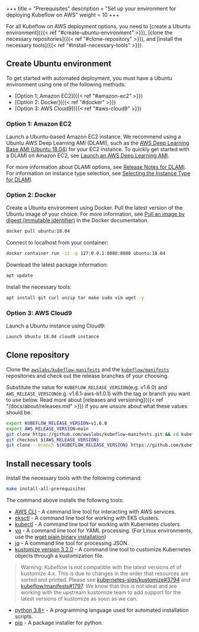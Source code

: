 +++
title = "Prerequisites"
description = "Set up your environment for deploying Kubeflow on AWS"
weight = 10
+++

For all Kubeflow on AWS deployment options, you need to [create a Ubuntu environment]({{< ref "#create-ubuntu-environment" >}}), [clone the necessary repositories]({{< ref "#clone-repository" >}}), and [install the necessary tools]({{< ref "#install-necessary-tools" >}}). 

## Create Ubuntu environment

To get started with automated deployment, you must have a Ubuntu environment using one of the following methods:
- [Option 1: Amazon EC2]({{< ref "#amazon-ec2" >}})
- [Option 2: Docker]({{< ref "#docker" >}}) 
- [Option 3: AWS Cloud9]({{< ref "#aws-cloud9" >}})

### Option 1: Amazon EC2

Launch a Ubuntu-based Amazon EC2 instance. We recommend using a Ubuntu AWS Deep Learning AMI (DLAMI), such as the [AWS Deep Learning Base AMI (Ubuntu 18.04)](https://aws.amazon.com/releasenotes/aws-deep-learning-base-ami-ubuntu-18-04/) for your EC2 instance. To quickly get started with a DLAMI on Amazon EC2, see [Launch an AWS Deep Learning AMI](https://aws.amazon.com/getting-started/hands-on/get-started-dlami/). 

For more information about DLAMI options, see [Release Notes for DLAMI](https://docs.aws.amazon.com/dlami/latest/devguide/appendix-ami-release-notes.html). For information on instance type selection, see [Selecting the Instance Type for DLAMI](https://docs.aws.amazon.com/dlami/latest/devguide/instance-select.html).

### Option 2: Docker

Create a Ubuntu environment using Docker. Pull the latest version of the Ubuntu image of your choice. For more information, see [Pull an image by digest (immutable identifier)](https://docs.docker.com/engine/reference/commandline/pull/#pull-an-image-by-digest-immutable-identifier) in the Docker documentation.
```sh
docker pull ubuntu:18.04
```

Connect to localhost from your container:
```sh
docker container run -it -p 127.0.0.1:8080:8080 ubuntu:18.04
```

Download the latest package information: 
```sh
apt update
```

 Install the necessary tools: 
```sh
apt install git curl unzip tar make sudo vim wget -y
```

### Option 3: AWS Cloud9

Launch a Ubuntu instance using Cloud9:
```sh
Launch Ubuntu 18.04 cloud9 instance 
```

## Clone repository 

Clone the [`awslabs/kubeflow-manifests`](https://github.com/awslabs/kubeflow-manifests) and the [`kubeflow/manifests`](https://github.com/kubeflow/manifests) repositories and check out the release branches of your choosing.

Substitute the value for `KUBEFLOW_RELEASE_VERSION`(e.g. v1.6.0) and `AWS_RELEASE_VERSION`(e.g. v1.6.1-aws-b1.0.1) with the tag or branch you want to use below. Read more about [releases and versioning]({{< ref "/docs/about/releases.md" >}}) if you are unsure about what these values should be.
```bash
export KUBEFLOW_RELEASE_VERSION=v1.6.0
export AWS_RELEASE_VERSION=main
git clone https://github.com/awslabs/kubeflow-manifests.git && cd kubeflow-manifests
git checkout ${AWS_RELEASE_VERSION}
git clone --branch ${KUBEFLOW_RELEASE_VERSION} https://github.com/kubeflow/manifests.git upstream
```

## Install necessary tools 

Install the necessary tools with the following command: 
```sh
make install-all-prerequisites
```

The command above installs the following tools: 
- [AWS CLI](https://docs.aws.amazon.com/cli/latest/userguide/getting-started-install.html) - A command line tool for interacting with AWS services.
- [eksctl](https://eksctl.io/introduction/#installation) - A command line tool for working with EKS clusters.
- [kubectl](https://kubernetes.io/docs/tasks/tools) - A command line tool for working with Kubernetes clusters.
- [yq](https://mikefarah.gitbook.io/yq) - A command line tool for YAML processing. (For Linux environments, use the [wget plain binary installation](https://github.com/mikefarah/yq/#install))
- [jq](https://stedolan.github.io/jq/download/) - A command line tool for processing JSON.
- [kustomize version 3.2.0](https://github.com/kubernetes-sigs/kustomize/releases/tag/v3.2.0) - A command line tool to customize Kubernetes objects through a kustomization file.
> Warning: Kubeflow is not compatible with the latest versions of of kustomize 4.x. This is due to changes in the order that resources are sorted and printed. Please see [kubernetes-sigs/kustomize#3794](https://github.com/kubernetes-sigs/kustomize/issues/3794) and [kubeflow/manifests#1797](https://github.com/kubeflow/manifests/issues/1797). We know that this is not ideal and are working with the upstream kustomize team to add support for the latest versions of kustomize as soon as we can.
- [python 3.8+](https://www.python.org/downloads/) - A programming language used for automated installation scripts.
- [pip](https://pip.pypa.io/en/stable/installation/) - A package installer for python.

